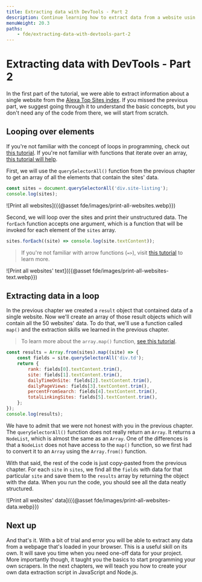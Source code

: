 ```yaml
---
title: Extracting data with DevTools - Part 2
description: Continue learning how to extract data from a website usin browser DevTools, CSS selectors and JavaScript.
menuWeight: 20.3
paths:
    - fde/extracting-data-with-devtools-part-2
---
```


# [](#extracting-data-with-devtools) Extracting data with DevTools - Part 2

In the first part of the tutorial, we were able to extract information about a single website from the [Alexa Top Sites index](https://www.alexa.com/topsites). If you missed the previous part, we suggest going through it to understand the basic concepts, but you don't need any of the code from there, we will start from scratch.

## [](#looping) Looping over elements

If you're not familiar with the concept of loops in programming, check out [this tutorial](https://javascript.info/while-for). If you're not familiar with functions that iterate over an array, [this tutorial will help](https://javascript.info/array-methods#iterate-foreach).

First, we will use the `querySelectorAll()` function from the previous chapter to get an array of all the elements that contain the sites' data.

```js
const sites = document.querySelectorAll('div.site-listing');
console.log(sites);
```

![Print all websites]({{@asset fde/images/print-all-websites.webp}})

Second, we will loop over the sites and print their unstructured data. The `forEach` function accepts one argument, which is a function that will be invoked for each element of the `sites` array.

```js
sites.forEach((site) => console.log(site.textContent));
```

> If you're not familiar with arrow functions (`=>`), visit [this tutorial](https://javascript.info/arrow-functions-basics) to learn more.

![Print all websites' text]({{@asset fde/images/print-all-websites-text.webp}})

## [](#extracting-data) Extracting data in a loop

In the previous chapter we created a `result` object that contained data of a single website. Now we'll create an array of those result objects which will contain all the 50 websites' data. To do that, we'll use a function called `map()` and the extraction skills we learned in the previous chapter.

> To learn more about the `array.map()` function, [see this tutorial](https://javascript.info/array-methods#map).

```js
const results = Array.from(sites).map((site) => {
    const fields = site.querySelectorAll('div.td');
    return {
        rank: fields[0].textContent.trim(),
        site: fields[1].textContent.trim(),
        dailyTimeOnSite: fields[2].textContent.trim(),
        dailyPageViews: fields[3].textContent.trim(),
        percentFromSearch: fields[4].textContent.trim(),
        totalLinkingSites: fields[5].textContent.trim(),
    };
});
console.log(results);
```

We have to admit that we were not honest with you in the previous chapter. The `querySelectorAll()` function does not really return an `Array`. It returns a `NodeList`, which is almost the same as an `Array`. One of the differences is that a `NodeList` does not have access to the `map()` function, so we first had to convert it to an `Array` using the `Array.from()` function.

With that said, the rest of the code is just copy-pasted from the previous chapter. For each `site` in `sites`, we find all the `fields` with data for that particular `site` and save them to the `results` array by returning the object with the data. When you run the code, you should see all the data neatly structured.

![Print all websites' data]({{@asset fde/images/print-all-websites-data.webp}})

## [](#next) Next up

And that's it. With a bit of trial and error you will be able to extract any data from a webpage that's loaded in your browser. This is a useful skill on its own. It will save you time when you need one-off data for your project. More importantly though, it taught you the basics to start programming your own scrapers. In the next chapters, we will teach you how to create your own data extraction script in JavaScript and Node.js.
